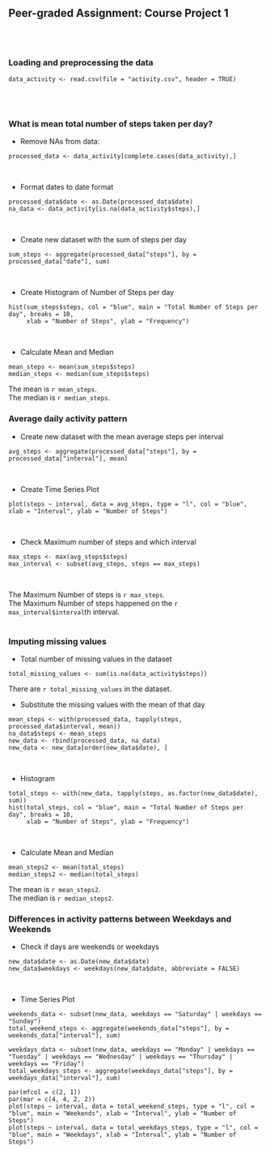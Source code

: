 
## Peer-graded Assignment: Course Project 1


<br>
<br>

### Loading and preprocessing the data

```{r}
data_activity <- read.csv(file = "activity.csv", header = TRUE)
```
<br>
<br>

### What is mean total number of steps taken per day?

- Remove NAs from data:
```{r}
processed_data <- data_activity[complete.cases(data_activity),] 
```
<br>

- Format dates to date format
```{r}
processed_data$date <- as.Date(processed_data$date)
na_data <- data_activity[is.na(data_activity$steps),]
```
<br>

- Create new dataset with the sum of steps per day
```{r}
sum_steps <- aggregate(processed_data["steps"], by = processed_data["date"], sum)
```
<br>

- Create Histogram of Number of Steps per day
```{r}
hist(sum_steps$steps, col = "blue", main = "Total Number of Steps per day", breaks = 10, 
     xlab = "Number of Steps", ylab = "Frequency")
```
<br>

- Calculate Mean and Median
```{r}
mean_steps <- mean(sum_steps$steps)
median_steps <- median(sum_steps$steps)
```

The mean is `r mean_steps`.
<br>The median is `r median_steps`.
<br>

### Average daily activity pattern

- Create new dataset with the mean average steps per interval
``` {r}
avg_steps <- aggregate(processed_data["steps"], by = processed_data["interval"], mean)
```
<br>

- Create Time Series Plot
```{r}
plot(steps ~ interval, data = avg_steps, type = "l", col = "blue", xlab = "Interval", ylab = "Number of Steps")
```
<br>

- Check Maximum number of steps and which interval
```{r}
max_steps <- max(avg_steps$steps)
max_interval <- subset(avg_steps, steps == max_steps)
```
<br>

The Maximum Number of steps is `r max_steps`.
<br>The Maximum Number of steps happened on the `r max_interval$interval`th interval.
<br>
<br>

### Imputing missing values

- Total number of missing values in the dataset
```{r}
total_missing_values <- sum(is.na(data_activity$steps))
```
There are `r total_missing_values` in the dataset.
<br>

- Substitute the missing values with the mean of that day
```{r}
mean_steps <- with(processed_data, tapply(steps, processed_data$interval, mean))
na_data$steps <- mean_steps
new_data <- rbind(processed_data, na_data)
new_data <- new_data[order(new_data$date), ]
```


<br>

- Histogram
```{r}
total_steps <- with(new_data, tapply(steps, as.factor(new_data$date), sum))
hist(total_steps, col = "blue", main = "Total Number of Steps per day", breaks = 10, 
     xlab = "Number of Steps", ylab = "Frequency")
```
<br>

- Calculate Mean and Median
```{r}
mean_steps2 <- mean(total_steps)
median_steps2 <- median(total_steps)
```

The mean is `r mean_steps2`.
<br>The median is `r median_steps2`.
<br>

### Differences in activity patterns between Weekdays and Weekends

- Check if days are weekends or weekdays
```{r}
new_data$date <- as.Date(new_data$date)
new_data$weekdays <- weekdays(new_data$date, abbreviate = FALSE)

```
<br>

- Time Series Plot
```{r}
weekends_data <- subset(new_data, weekdays == "Saturday" | weekdays == "Sunday")
total_weekend_steps <- aggregate(weekends_data["steps"], by = weekends_data["interval"], sum)

weekdays_data <- subset(new_data, weekdays == "Monday" | weekdays == "Tuesday" | weekdays == "Wednesday" | weekdays == "Thursday" | weekdays == "Friday")
total_weekdays_steps <- aggregate(weekdays_data["steps"], by = weekdays_data["interval"], sum)

par(mfcol = c(2, 1))
par(mar = c(4, 4, 2, 2))
plot(steps ~ interval, data = total_weekend_steps, type = "l", col = "blue", main = "Weekends", xlab = "Interval", ylab = "Number of Steps")
plot(steps ~ interval, data = total_weekdays_steps, type = "l", col = "blue", main = "Weekdays", xlab = "Interval", ylab = "Number of Steps")
```